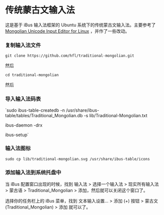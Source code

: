 # 传统蒙古文输入法

这是基于 iBus 输入法框架的 Ubuntu 系统下的传统蒙古文输入法。主要参考了 [Mongolian Unicode Input Editor for Linux](http://www.studymongolian.net/technical/how-to-create-linux-input-method-editor/mongolian-unicode-input-editor-for-linux/) ，并作了一些改动。

### 复制输入法文件

`git clone https://github.com/hfl/traditional-mongolian.git`

然后

`cd traditional-mongolian`

然后

### 导入输入法码表

`sudo ibus-table-createdb -n /usr/share/ibus-table/tables/Traditional_Mongolian.db -s lib/Traditional-Mongolian.txt

ibus-daemon -drx

ibus-setup`


### 输入法图标

`sudo cp lib/traditional-mongolian.svg /usr/share/ibus-table/icons`

### 添加输入法到系统托盘中

当 iBus 配置窗口出现的时候，找到 输入法 > 选择一个输入法 > 现实所有输入法 > 蒙古语 > Traditional_Mongolian > 添加，然后就可以关闭这个窗口了。

选择你的任务栏上的 iBus 菜单，找到 文本输入设置… > 添加 (+) 按钮 > 蒙古文 (Traditional_Mongolian) > 添加 就可以了。
